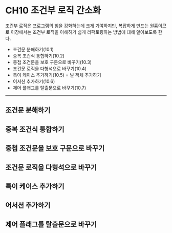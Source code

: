 # CH10 조건부 로직 간소화

조건부 로직은 프로그램의 힘을 강화하는데 크게 기여하지만, 복잡하게 만드는 원흉이므로 
이장에서는 조건부 로직을 이해하기 쉽게 리팩토링하는 방법에 대해 알아보도록 한다.


- 조건문 분해하기(10.1)
- 중복 조건식 통합하기(10.2)
- 중첩 조건문을 보호 구문으로 바꾸기(10.3)
- 조건문 로직을 다형석으로 바꾸기(10.4)
- 특이 케이스 추가하기(10.5)  = 널 객체 추가하기
- 어서션 추가하기(10.6)
- 제어 플래그를 탈출문으로 바꾸기(10.7)

----

## 조건문 분해하기
## 중복 조건식 통합하기
## 중첩 조건문을 보호 구문으로 바꾸기
## 조건문 로직을 다형석으로 바꾸기
## 특이 케이스 추가하기
## 어서션 추가하기
## 제어 플래그를 탈출문으로 바꾸기